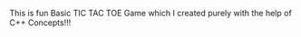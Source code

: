 This is fun Basic TIC TAC TOE Game which I created purely with the help of C++ Concepts!!!

<!---
Lakshhhya/Lakshhhya is a ✨ special ✨ repository because its `README.md` (this file) appears on your GitHub profile.
You can click the Preview link to take a look at your changes.
--->
